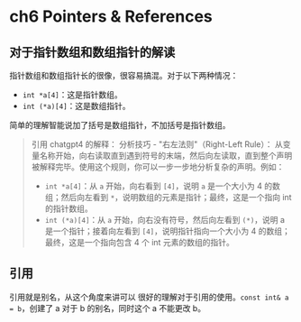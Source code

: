 # ch6 Pointers & References

## 对于指针数组和数组指针的解读

指针数组和数组指针长的很像，很容易搞混。对于以下两种情况：

- `int *a[4]`：这是指针数组。
- `int (*a)[4]`：这是数组指针。

简单的理解智能说加了括号是数组指针，不加括号是指针数组。

>引用 chatgpt4 的解释：
>分析技巧 - "右左法则"（Right-Left Rule）： 从变量名称开始，向右读取直到遇到符号的末端，然后向左读取，直到整个声明被解释完毕。使用这个规则，你可以一步一步地分析复杂的声明。例如：
>
> - `int *a[4]`：从 `a` 开始，向右看到 `[4]`，说明 `a` 是一个大小为 4 的数组；然后向左看到 `*`，说明数组的元素是指针；最终，这是一个指向 int 的指针数组。
> - `int (*a)[4]`：从 `a` 开始，向右没有符号，然后向左看到 `(*)`，说明 a 是一个指针；接着向左看到 `[4]`，说明指针指向一个大小为 4 的数组；最终，这是一个指向包含 4 个 int 元素的数组的指针。

## 引用

引用就是别名，从这个角度来讲可以 很好的理解对于引用的使用。`const int& a = b`，创建了 a 对于 b 的别名，同时这个 a 不能更改 b。
